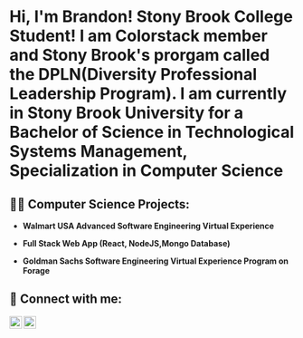 <h1>Hi, I'm Brandon! Stony Brook College Student! I am Colorstack member and Stony Brook's prorgam called the DPLN(Diversity Professional Leadership Program). I am currently in Stony Brook University for a Bachelor of Science in Technological Systems Management, Specialization in Computer Science


<h2>👨‍💻 Computer Science Projects:</h2>

- <b>Walmart USA Advanced Software Engineering Virtual Experience </b>
 
- <b>Full Stack Web App (React, NodeJS,Mongo Database)</b>
- <b>Goldman Sachs Software Engineering Virtual Experience Program on Forage  </b>
 


<h2> 🤳 Connect with me:</h2>

[<img align="left" alt="BrandonFarrulla | LinkedIn" width="22px" src="https://cdn.jsdelivr.net/npm/simple-icons@v3/icons/linkedin.svg" />][linkedin]
[<img align="left" alt="Brandon Farrulla| Instagram" width="22px" src="https://cdn.jsdelivr.net/npm/simple-icons@v3/icons/instagram.svg" />][instagram]



[instagram]: https://www.instagram.com/jus.brandon0/
[linkedin]: https://linkedin.com/in/brandonfarrulla

<!--
**joshmadakor1/joshmadakor1** is a ✨ _special_ ✨ repository because its `README.md` (this file) appears on your GitHub profile.

Here are some ideas to get you started:

- 🔭 I’m currently working on ...
- 🌱 I’m currently learning ...
- 👯 I’m looking to collaborate on ...
- 🤔 I’m looking for help with ...
- 💬 Ask me about ...
- 📫 How to reach me: ...
- 😄 Pronouns: ...
- ⚡ Fun fact: ...
-->
